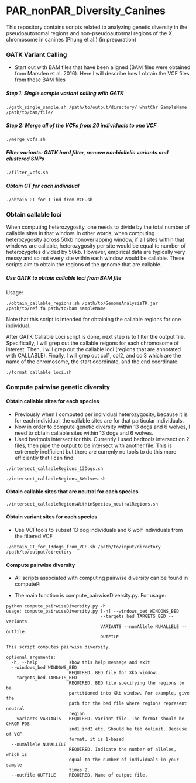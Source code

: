 # PAR_nonPAR_Diversity_Canines
This repository contains scripts related to analyzing genetic diversity in the pseudoautosomal regions and non-pseudoautosmal regions of the X chromosome in canines (Phung et al.) (in preparation)

### GATK Variant Calling

* Start out with BAM files that have been aligned (BAM files were obtained from Marsden et al. 2016). Here I will describe how I obtain the VCF files from these BAM files

##### Step 1: Single sample variant calling with GATK
```
./gatk_single_sample.sh /path/to/output/directory/ whatChr SampleName /path/to/bam/file/
```
##### Step 2: Merge all of the VCFs from 20 individuals to one VCF
```
./merge_vcfs.sh
```
##### Filter variants: GATK hard filter, remove nonbiallelic variants and clustered SNPs
```
./filter_vcfs.sh
```
##### Obtain GT for each individual
```
./obtain_GT_for_1_ind_from_VCF.sh
```

### Obtain callable loci
When computing heterozygosity, one needs to divide by the total number of callable sites in that window. In other words, when computing heterozygosity across 50kb nonoverlapping window, if all sites within that windows are callable, heterozygosity per site would be equal to number of heterozygotes divided by 50kb. However, empirical data are typically very messy and so not every site within each window would be callable. These scripts aim to obtain the regions of the genome that are callable. 

##### Use GATK to obtain callable loci from BAM file
 
Usage:

```
./obtain_callable_regions.sh /path/to/GenomeAnalysisTK.jar /path/to/ref.fa path/to/bam sampleName
```
Note that this script is intended for obtaining the callable regions for one individual.

After GATK Callable Loci script is done, next step is to filter the output file. Specifically, I will grep out the callable reigons for each chromosome of interest. Then, I will grep out the callable loci (regions that are annotated with CALLABLE). Finally, I will grep out col1, col2, and col3 which are the name of the chromosome, the start coordinate, and the end coordinate. 
```
./format_callable_loci.sh
```

### Compute pairwise genetic diversity
#### Obtain callable sites for each species

* Previously when I computed per individual heterozygosity, because it is for each individual, the callable sites are for that particular individuals. 
* Now in order to compute genetic diversity within 13 dogs and 6 wolves, I need to obtain callable sites within 13 dogs and 6 wolves. 
* Used bedtools intersect for this. Currently I used bedtools intersect on 2 files, then pipe the output to be intersect with another file. This is extremely inefficient but there are currenly no tools to do this more efficiently that I can find. 
```
./intersect_callableRegions_13Dogs.sh
```

```
./intersect_callableRegions_6Wolves.sh
```
#### Obtain callable sites that are neutral for each species
```
./intersect_callableRegionsWithinSpecies_neutralRegions.sh
```
#### Obtain variant sites for each species

* Use VCFtools to subset 13 dog individuals and 6 wolf individuals from the filtered VCF
```
./obtain_GT_for_13dogs_from_VCF.sh /path/to/input/directory /path/to/output/directory
```
#### Compute pairwise diversity

* All scripts associated with computing pairwise diversity can be found in computePi

* The main function is compute_pairwiseDiversity.py. For usage:
```
python compute_pairwiseDiversity.py -h
usage: compute_pairwiseDiversity.py [-h] --windows_bed WINDOWS_BED
                                    --targets_bed TARGETS_BED --variants
                                    VARIANTS --numAllele NUMALLELE --outfile
                                    OUTFILE

This script computes pairwise diversity.

optional arguments:
  -h, --help            show this help message and exit
  --windows_bed WINDOWS_BED
                        REQUIRED. BED file for Xkb window.
  --targets_bed TARGETS_BED
                        REQUIRED. BED file specifying the regions to be
                        partitioned into Xkb window. For example, give the
                        path for the bed file where regions represent neutral
                        region
  --variants VARIANTS   REQUIRED. Variant file. The format should be CHROM POS
                        ind1 ind2 etc. Should be tab delimit. Because of VCF
                        format, it is 1-based
  --numAllele NUMALLELE
                        REQUIRED. Indicate the number of alleles, which is
                        equal to the number of individuals in your sample
                        times 2.
  --outfile OUTFILE     REQUIRED. Name of output file.

```
